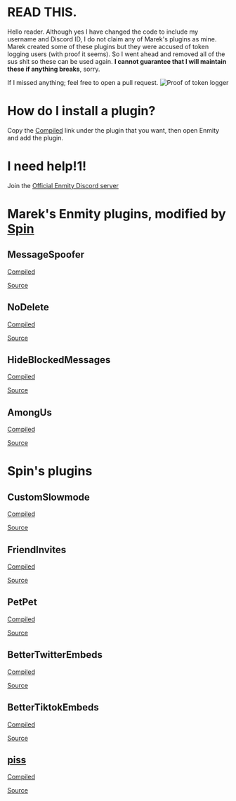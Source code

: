 # READ THIS.
Hello reader. Although yes I have changed the code to include my username and Discord ID, I do not claim any of Marek's plugins as mine. Marek created some of these plugins but they were accused of token logging users (with proof it seems). So I went ahead and removed all of the sus shit so these can be used again. **I cannot guarantee that I will maintain these if anything breaks**, sorry.

If I missed anything; feel free to open a pull request.
![Proof of token logger](https://cdn.spin.rip/r/DiscordDevelopment_7206243177.png)

# How do I install a plugin?
Copy the [Compiled](/#) link under the plugin that you want, then open Enmity and add the plugin.

# I need help!1!
Join the [Official Enmity Discord server](https://lnk.spin.rip/enmitymod
)

# Marek's Enmity plugins, modified by [Spin](https://spin.rip)

## MessageSpoofer
[Compiled](https://raw.githubusercontent.com/spinfal/enmity-plugins/master/dist/MessageSpoofer.js)

[Source](https://github.com/spinfal/enmity-plugins/tree/master/MessageSpoofer)
## NoDelete
[Compiled](https://raw.githubusercontent.com/spinfal/enmity-plugins/master/dist/NoDelete.js)

[Source](https://github.com/spinfal/enmity-plugins/tree/master/NoDelete)
## HideBlockedMessages
[Compiled](https://raw.githubusercontent.com/spinfal/enmity-plugins/master/dist/HideBlockedMessages.js)

[Source](https://github.com/spinfal/enmity-plugins/tree/master/HideBlockedMessages)
## AmongUs
[Compiled](https://raw.githubusercontent.com/spinfal/enmity-plugins/master/dist/AmongUs.js)

[Source](https://github.com/spinfal/enmity-plugins/tree/master/AmongUs)

# Spin's plugins

## CustomSlowmode
[Compiled](https://raw.githubusercontent.com/spinfal/enmity-plugins/master/dist/CustomSlowmode.js)

[Source](https://github.com/spinfal/enmity-plugins/tree/master/CustomSlowmode)
## FriendInvites
[Compiled](https://raw.githubusercontent.com/spinfal/enmity-plugins/master/dist/FriendInvites.js)

[Source](https://github.com/spinfal/enmity-plugins/tree/master/FriendInvites)
## PetPet
[Compiled](https://raw.githubusercontent.com/spinfal/enmity-plugins/master/dist/PetPet.js)

[Source](https://github.com/spinfal/enmity-plugins/tree/master/PetPet)
## BetterTwitterEmbeds
[Compiled](https://raw.githubusercontent.com/spinfal/enmity-plugins/master/dist/BetterTwitterEmbeds.js)

[Source](https://github.com/spinfal/enmity-plugins/tree/master/BetterTwitterEmbeds)
## BetterTiktokEmbeds
[Compiled](https://raw.githubusercontent.com/spinfal/enmity-plugins/master/dist/BetterTiktokEmbeds.js)

[Source](https://github.com/spinfal/enmity-plugins/tree/master/BetterTiktokEmbeds)
## [piss](https://cdn.spin.rip/r/DiscordDevelopment_7702559702.png)
[Compiled](https://raw.githubusercontent.com/spinfal/enmity-plugins/master/dist/piss.js)

[Source](https://github.com/spinfal/enmity-plugins/tree/master/piss)
